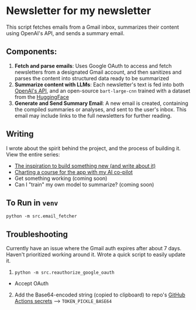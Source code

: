# Newsletter for my newsletter

This script fetches emails from a Gmail inbox, summarizes their content using OpenAI's API, and sends a summary email.

## Components:
1. **Fetch and parse emails**: Uses Google OAuth to access and fetch newsletters from a designated Gmail account, and then sanitizes and parses the content into structured data ready to be summarized
2. **Summarize content with LLMs**: Each newsletter's text is fed into both [OpenAI's API](https://openai.com/index/openai-api), and an open-source `bart-large-cnn` trained with a dataset from the [HuggingFace](https://huggingface.co/)
3. **Generate and Send Summary Email**: A new email is created, containing the compiled summaries or analyses, and sent to the user's inbox. This email may include links to the full newsletters for further reading.

## Writing
I wrote about the spirit behind the project, and the process of building it. View the entire series:
- [The inspiration to build something new (and write about it)](https://andrewfurth.substack.com/p/a-newsletter-for-my-newsletters-part)
- [Charting a course for the app with my AI co-pilot](https://andrewfurth.substack.com/p/a-newsletter-for-my-newsletters-part-3b0?r=mxmyr&utm_campaign=post&utm_medium=web&triedRedirect=true)
- Get something working (coming soon)
- Can I "train" my own model to summarize? (coming soon)

## To Run in `venv`
```
python -m src.email_fetcher
```

## Troubleshooting
Currently have an issue where the Gmail auth expires after about 7 days. Haven't prioritized working around it. Wrote a quick script to easily update it.

1. `python -m src.reauthorize_google_oauth`
  - Accept OAuth
2. Add the Base64-encoded string (copied to clipboard) to repo's [GitHub Actions secrets](https://github.com/afurth89/newsletter_for_my_newsletters/settings/secrets/actions) --> `TOKEN_PICKLE_BASE64`
